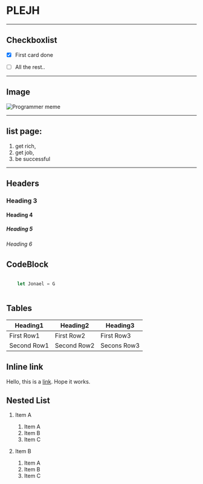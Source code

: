 # PLEJH

***

## Checkboxlist
- [x] First card done  
- [ ] All the rest..


___

## Image

![Programmer meme](https://assets-global.website-files.com/5f3c19f18169b62a0d0bf387/60d33be8cf4ba7565123c8bc_YPD3ulQQAGQpOcnqIm3QzSTRgzmr1SexpW9ZjMpJ1mAnUxx4iF05XOTu44sk0qQG-8XgBcYmGZGAD-5SAZvJl3TjtmhgWnn-w0C2XKwhBscV78RVvhwZfyp0v_Pa6sNj5zxpOvRW.png)

___

## list page:

1. get rich,
2. get job,
3. be successful
---


## Headers

### Heading 3
#### Heading 4
##### Heading 5
###### Heading 6

## CodeBlock

```Javascript
        
    let Jonael = G
    
```
## Tables

|Heading1|Heading2|Heading3|
|-------|---------|--------|
|First Row1|First Row2|First Row3|
|Second Row1|Second Row2|Secons Row3|

## Inline link

Hello, this is a [link](https://www.markdownguide.org/basic-syntax/#lists-1). Hope it works.

## Nested List

1. Item A
    
    1.  Item A
    2. Item B
    3. Item C

2. Item B
    
    1. Item A
    2. Item B
    3. Item C




